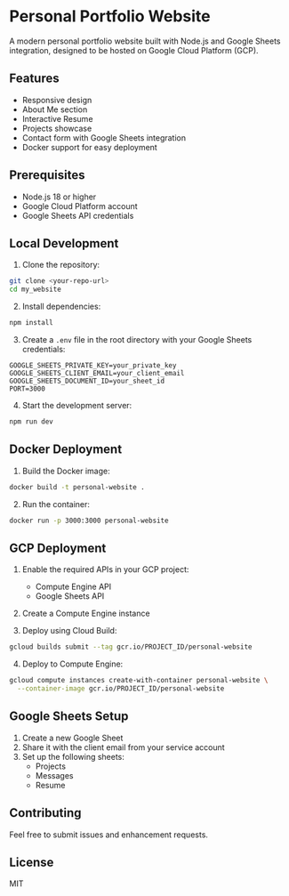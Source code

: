 # Personal Portfolio Website

A modern personal portfolio website built with Node.js and Google Sheets integration, designed to be hosted on Google Cloud Platform (GCP).

## Features

- Responsive design
- About Me section
- Interactive Resume
- Projects showcase
- Contact form with Google Sheets integration
- Docker support for easy deployment

## Prerequisites

- Node.js 18 or higher
- Google Cloud Platform account
- Google Sheets API credentials

## Local Development

1. Clone the repository:
```bash
git clone <your-repo-url>
cd my_website
```

2. Install dependencies:
```bash
npm install
```

3. Create a `.env` file in the root directory with your Google Sheets credentials:
```
GOOGLE_SHEETS_PRIVATE_KEY=your_private_key
GOOGLE_SHEETS_CLIENT_EMAIL=your_client_email
GOOGLE_SHEETS_DOCUMENT_ID=your_sheet_id
PORT=3000
```

4. Start the development server:
```bash
npm run dev
```

## Docker Deployment

1. Build the Docker image:
```bash
docker build -t personal-website .
```

2. Run the container:
```bash
docker run -p 3000:3000 personal-website
```

## GCP Deployment

1. Enable the required APIs in your GCP project:
   - Compute Engine API
   - Google Sheets API

2. Create a Compute Engine instance

3. Deploy using Cloud Build:
```bash
gcloud builds submit --tag gcr.io/PROJECT_ID/personal-website
```

4. Deploy to Compute Engine:
```bash
gcloud compute instances create-with-container personal-website \
  --container-image gcr.io/PROJECT_ID/personal-website
```

## Google Sheets Setup

1. Create a new Google Sheet
2. Share it with the client email from your service account
3. Set up the following sheets:
   - Projects
   - Messages
   - Resume

## Contributing

Feel free to submit issues and enhancement requests.

## License

MIT
